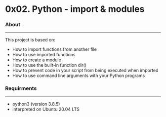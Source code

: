 # 0x02. Python - import & modules

### About
***

This project is based on:
* How to import functions from another file
* How to use imported functions
* How to create a module
* How to use the built-in function dir()
* How to prevent code in your script from being executed when imported
* How to use command line arguments with your Python programs

### Requirments
***

* python3 (version 3.8.5)
* interpreted on Ubuntu 20.04 LTS
